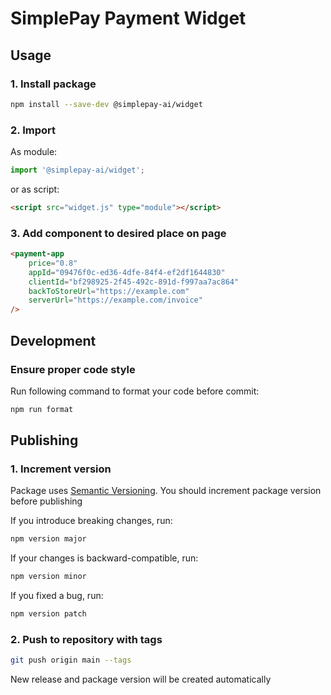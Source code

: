 # SimplePay Payment Widget

## Usage

### 1. Install package

```bash
npm install --save-dev @simplepay-ai/widget
```

### 2. Import

As module:

```typescript
import '@simplepay-ai/widget';
```

or as script:

```html
<script src="widget.js" type="module"></script>
```

### 3. Add component to desired place on page

```html
<payment-app
    price="0.8"
    appId="09476f0c-ed36-4dfe-84f4-ef2df1644830"
    clientId="bf298925-2f45-492c-891d-f997aa7ac864"
    backToStoreUrl="https://example.com"
    serverUrl="https://example.com/invoice"
/>
```

## Development

### Ensure proper code style

Run following command to format your code before commit:

```bash
npm run format
```

## Publishing

### 1. Increment version

Package uses [Semantic Versioning](https://semver.org). You should increment package version before publishing

If you introduce breaking changes, run:

```bash
npm version major
```

If your changes is backward-compatible, run:

```bash
npm version minor
```

If you fixed a bug, run:

```bash
npm version patch
```

### 2. Push to repository with tags

```bash
git push origin main --tags
```

New release and package version will be created automatically
